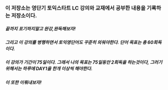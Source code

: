 ### 이 저장소는 영단기 토익스타트 LC 강의와 교재에서 공부한 내용을 기록하는 저장소이다.
##### 끝까지 포기하지말고 완강,완독해보자!
##### 그리고 이 강의를 병행하면서 토익영단어도 꾸준히 외워야한다. 단어 목표는 총 60회독이다.
##### 이 강의가 기간이 75일이다. 그래서 나의 목표는 75일동안 2회독을 하는것이다, 그러기 위해서는 하루에 DAY1을 한개 이상씩 해야한다.
##### 이 또한 이뤄내보자!
